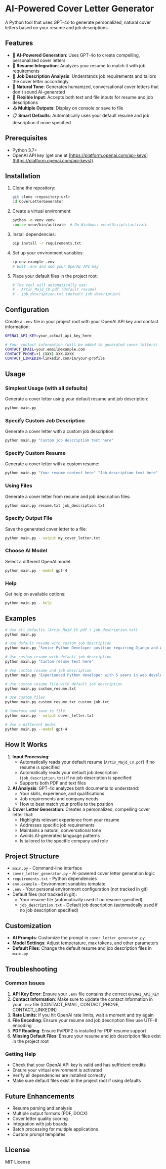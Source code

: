 # AI-Powered Cover Letter Generator

A Python tool that uses GPT-4o to generate personalized, natural cover letters based on your resume and job descriptions.

## Features

- 🤖 **AI-Powered Generation**: Uses GPT-4o to create compelling, personalized cover letters
- 📄 **Resume Integration**: Analyzes your resume to match it with job requirements
- 🎯 **Job Description Analysis**: Understands job requirements and tailors the cover letter accordingly
- 💬 **Natural Tone**: Generates humanized, conversational cover letters that don't sound AI-generated
- 💾 **Flexible Input**: Accepts both text and file inputs for resume and job descriptions
- 📤 **Multiple Outputs**: Display on console or save to file
- 📋 **Smart Defaults**: Automatically uses your default resume and job description if none specified

## Prerequisites

- Python 3.7+
- OpenAI API key (get one at [https://platform.openai.com/api-keys](https://platform.openai.com/api-keys))

## Installation

1. Clone the repository:
   ```bash
   git clone <repository-url>
   cd CoverLetterGenerator
   ```

2. Create a virtual environment:
   ```bash
   python -m venv venv
   source venv/bin/activate  # On Windows: venv\Scripts\activate
   ```

3. Install dependencies:
   ```bash
   pip install -r requirements.txt
   ```

4. Set up your environment variables:
   ```bash
   cp env.example .env
   # Edit .env and add your OpenAI API key
   ```

5. Place your default files in the project root:
   ```bash
   # The tool will automatically use:
   # - Artin_Majd_CV.pdf (default resume)
   # - job_description.txt (default job description)
   ```

## Configuration

Create a `.env` file in your project root with your OpenAI API key and contact information:

```bash
OPENAI_API_KEY=your_actual_api_key_here

# Your contact information (will be added to generated cover letters)
CONTACT_EMAIL=your.email@example.com
CONTACT_PHONE=+1 (XXX) XXX-XXXX  
CONTACT_LINKEDIN=linkedin.com/in/your-profile
```

## Usage

### Simplest Usage (with all defaults)

Generate a cover letter using your default resume and job description:

```bash
python main.py
```

### Specify Custom Job Description

Generate a cover letter with a custom job description:

```bash
python main.py "Custom job description text here"
```

### Specify Custom Resume

Generate a cover letter with a custom resume:

```bash
python main.py "Your resume content here" "Job description text here"
```

### Using Files

Generate a cover letter from resume and job description files:

```bash
python main.py resume.txt job_description.txt
```

### Specify Output File

Save the generated cover letter to a file:

```bash
python main.py --output my_cover_letter.txt
```

### Choose AI Model

Select a different OpenAI model:

```bash
python main.py --model gpt-4
```

### Help

Get help on available options:

```bash
python main.py --help
```

## Examples

```bash
# Use all defaults (Artin_Majd_CV.pdf + job_description.txt)
python main.py

# Use default resume with custom job description
python main.py "Senior Python Developer position requiring Django and AWS skills"

# Use custom resume with default job description
python main.py "Custom resume text here"

# Use custom resume and job description
python main.py "Experienced Python developer with 5 years in web development..." "Senior Software Engineer position requiring Python, Django, and AWS skills"

# Use custom resume file with default job description
python main.py custom_resume.txt

# Use custom files
python main.py custom_resume.txt custom_job.txt

# Generate and save to file
python main.py --output cover_letter.txt

# Use a different model
python main.py --model gpt-4
```

## How It Works

1. **Input Processing**: 
   - Automatically reads your default resume (`Artin_Majd_CV.pdf`) if no resume is specified
   - Automatically reads your default job description (`job_description.txt`) if no job description is specified
   - Supports both PDF and text files
2. **AI Analysis**: GPT-4o analyzes both documents to understand:
   - Your skills, experience, and qualifications
   - Job requirements and company needs
   - How to best match your profile to the position
3. **Cover Letter Generation**: Creates a personalized, compelling cover letter that:
   - Highlights relevant experience from your resume
   - Addresses specific job requirements
   - Maintains a natural, conversational tone
   - Avoids AI-generated language patterns
   - Is tailored to the specific company and role

## Project Structure

- `main.py` - Command-line interface
- `cover_letter_generator.py` - AI-powered cover letter generation logic
- `requirements.txt` - Python dependencies
- `env.example` - Environment variables template  
- `.env` - Your personal environment configuration (not tracked in git)
- Default files (not tracked in git):
  - Your resume file (automatically used if no resume specified)
  - `job_description.txt` - Default job description (automatically used if no job description specified)

## Customization

- **AI Prompts**: Customize the prompt in `cover_letter_generator.py`
- **Model Settings**: Adjust temperature, max tokens, and other parameters
- **Default Files**: Change the default resume and job description files in `main.py`

## Troubleshooting

### Common Issues

1. **API Key Error**: Ensure your `.env` file contains the correct `OPENAI_API_KEY`
2. **Contact Information**: Make sure to update the contact information in your `.env` file (CONTACT_EMAIL, CONTACT_PHONE, CONTACT_LINKEDIN)
3. **Rate Limits**: If you hit OpenAI rate limits, wait a moment and try again
4. **File Encoding**: Ensure your resume and job description files use UTF-8 encoding
5. **PDF Reading**: Ensure PyPDF2 is installed for PDF resume support
6. **Missing Default Files**: Ensure your resume and job description files exist in the project root

### Getting Help

- Check that your OpenAI API key is valid and has sufficient credits
- Ensure your virtual environment is activated
- Verify all dependencies are installed correctly
- Make sure default files exist in the project root if using defaults

## Future Enhancements

- Resume parsing and analysis
- Multiple output formats (PDF, DOCX)
- Cover letter quality scoring
- Integration with job boards
- Batch processing for multiple applications
- Custom prompt templates

## License

MIT License
